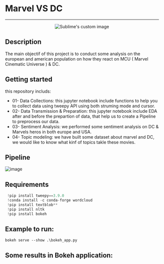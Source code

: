 # Marvel VS DC 
--------------
 

<p align="center">
  <img src=  https://user-images.githubusercontent.com/52492864/150648002-b34191a1-c001-49d9-bb41-67c4c8508153.jpg alt="Sublime's custom image"/>
</p>


Description
-----------

The main objectif of this project is to conduct some analysis on the european and american population on how they react on MCU ( Marvel Cinematic Universe ) & DC.


Getting started
-------------
this repository includs: 

* 01- Data Collections: this jupyter notebook include functions to help you to collect data using tweepy API using both struming mode and cursor.
* 02- Data Transmission & Preparation: this jupyter notebook include EDA after and before the prepartion of data, that help us to create a Pipeline to preprocess our data. 
* 03- Sentiment Analysis: we performed some sentiment analysis on DC & Marvels heros in both europe and USA.
* 04- Topic modeling: we have built some dataset about marvel and DC, we would like to know what kinf of topics takle these movies.


Pipeline
-----------
![image](https://user-images.githubusercontent.com/52492864/150654022-f27b0244-5872-4fd6-a3f0-6ac62e2a1550.png)



Requirements
-----------
```python
 !pip install tweepy==3.9.0
 !conda install -c conda-forge wordcloud 
 !pip install textblob**
 !pip install nltk 
 !pip install bokeh 
```


Example to run: 
-----------
``` 
bokeh serve --show .\bokeh_app.py
```

Some results in Bokeh application:
-----------
